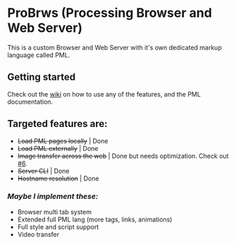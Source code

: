 # ProBrws (Processing Browser and Web Server)
This is a custom Browser and Web Server with it's own dedicated markup language called PML.

## Getting started
Check out the [wiki](https://github.com/plopez01/proBrws/wiki) on how to use any of the features, and the PML documentation.

## Targeted features are:
- ~~Load PML pages locally~~ | Done
- ~~Load PML externally~~ | Done
- ~~Image transfer across the web~~ | Done but needs optimization. Check out [#6](https://github.com/plopez01/proBrws/issues/6).
- ~~Server CLI~~ | Done
- ~~Hostname resolution~~ | Done

### *Maybe I implement these:*
- Browser multi tab system
- Extended full PML lang (more tags, links, animations)
- Full style and script support
- Video transfer
